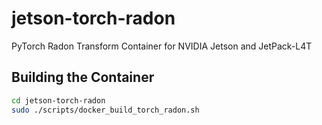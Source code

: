 # jetson-torch-radon
PyTorch Radon Transform Container for NVIDIA Jetson and JetPack-L4T

## Building the Container
```bash
cd jetson-torch-radon
sudo ./scripts/docker_build_torch_radon.sh
```
